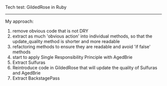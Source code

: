Tech test: GildedRose in Ruby
_________________________________

My approach:
1. remove obvious code that is not DRY
2. extract as much 'obvious action' into individual methods, so that the update_quality method is shorter and more readable
3. refactoring methods to ensure they are readable and avoid 'if false' methods
4. start to apply Single Responsibility Principle with AgedBrie
5. Extract Sulfuras
6. Reintroduce code in GildedRose that will update the quality of Sulfuras and AgedBrie
7. Extract BackstagePass

